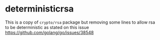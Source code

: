 # deterministicrsa

This is a copy of `crypto/rsa` package but removing some lines to allow rsa to be deterministic as stated on this issue https://github.com/golang/go/issues/38548
